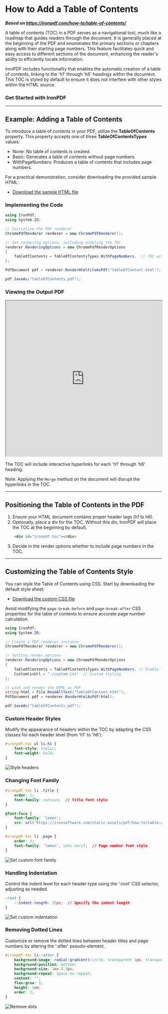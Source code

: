 # How to Add a Table of Contents

***Based on <https://ironpdf.com/how-to/table-of-contents/>***


A table of contents (TOC) in a PDF serves as a navigational tool, much like a roadmap that guides readers through the document. It is generally placed at the beginning of the PDF and enumerates the primary sections or chapters along with their starting page numbers. This feature facilitates quick and easy access to different sections of the document, enhancing the reader's ability to efficiently locate information.

IronPDF includes functionality that enables the automatic creation of a table of contents, linking to the 'h1' through 'h6' headings within the document. This TOC is styled by default to ensure it does not interfere with other styles within the HTML source.

<h3> Get Started with IronPDF</h3>

---

## Example: Adding a Table of Contents

To introduce a table of contents in your PDF, utilize the **TableOfContents** property. This property accepts one of three **TableOfContentsTypes** values:
- None: No table of contents is created.
- Basic: Generates a table of contents without page numbers.
- WithPageNumbers: Produces a table of contents that includes page numbers.

For a practical demonstration, consider downloading the provided sample HTML:
- [Download the sample HTML file](https://ironsoftware.com/static-assets/pdf/how-to/table-of-contents/tableOfContent.html)

### Implementing the Code

```cs
using IronPdf;
using System.IO;

// Initialize the PDF renderer
ChromePdfRenderer renderer = new ChromePdfRenderer();

// Set rendering options, including enabling the TOC
renderer.RenderingOptions = new ChromePdfRenderOptions
{
    TableOfContents = TableOfContentsTypes.WithPageNumbers,  // TOC with page numbers
};

PdfDocument pdf = renderer.RenderHtmlFileAsPdf("tableOfContent.html");

pdf.SaveAs("tableOfContents.pdf");
```

### Viewing the Output PDF

<iframe loading="lazy" src="https://ironsoftware.com/static-assets/pdf/how-to/table-of-contents/tableOfContents.pdf#view=75%&page=2" width="100%" height="500px">
</iframe>

The TOC will include interactive hyperlinks for each 'h1' through 'h6' heading.

Note: Applying the `Merge` method on the document will disrupt the hyperlinks in the TOC.

<hr>

## Positioning the Table of Contents in the PDF

1. Ensure your HTML document contains proper header tags (h1 to h6).
2. Optionally, place a div for the TOC. Without this div, IronPDF will place the TOC at the beginning by default.
```html
    <div id="ironpdf-toc"></div>
```
3. Decide in the render options whether to include page numbers in the TOC.

<hr>

## Customizing the Table of Contents Style

You can style the Table of Contents using CSS. Start by downloading the default style sheet:
- [Download the custom CSS file](https://ironsoftware.com/static-assets/pdf/how-to/table-of-contents/custom.css)

Avoid modifying the `page-break-before` and `page-break-after` CSS properties for the table of contents to ensure accurate page number calculation.

```cs
using IronPdf;
using System.IO;

// Create a PDF renderer instance
ChromePdfRenderer renderer = new ChromePdfRenderer();

// Setting render options
renderer.RenderingOptions = new ChromePdfRenderOptions
{
    TableOfContents = TableOfContentsTypes.WithPageNumbers, // Enable TOC with page numbers
    CustomCssUrl = "./custom.css"  // Custom styling
};

// Load and render the HTML as PDF
string html = File.ReadAllText("tableOfContent.html");
PdfDocument pdf = renderer.RenderHtmlAsPdf(html);

pdf.SaveAs("tableOfContents.pdf");
```

### Custom Header Styles

Modify the appearance of headers within the TOC by adapting the CSS classes for each header level (from 'h1' to 'h6').

```css
#ironpdf-toc ul li.h1 {
	font-style: italic;
    font-weight: bold;
}
```

<div class="content-img-align-center">
    <div class="center-image-wrapper">
         <img src="https://ironsoftware.com/static-assets/pdf/how-to/table-of-contents/style-headers.webp" alt="Style headers" class="img-responsive add-shadow">
    </div>
</div>

### Changing Font Family

```css
#ironpdf-toc li .title {
    order: 1;
    font-family: cursive;  // Title font style
}

@font-face {
    font-family: 'lemon';
    src: url('https://ironsoftware.com/static-assets/pdf/how-to/table-of-contents/Lemon-Regular.ttf')  // Custom font
}

#ironpdf-toc li .page {
    order: 3;
    font-family: 'lemon', sans-serif;  // Page number font style
}
```

<div class="content-img-align-center">
    <div class="center-image-wrapper">
         <img src="https://ironsoftware.com/static-assets/pdf/how-to/table-of-contents/font-family.webp" alt="Set custom font family" class="img-responsive add-shadow">
    </div>
</div>

### Handling Indentation

Control the indent level for each header type using the ':root' CSS selector, adjusting as needed.

```css
:root {
	--indent-length: 25px;  // Specify the indent length
}
```

<div class="content-img-align-center">
    <div class="center-image-wrapper">
         <img src="https://ironsoftware.com/static-assets/pdf/how-to/table-of-contents/indentation.webp" alt="Set custom indentation" class="img-responsive add-shadow">
    </div>
</div>

### Removing Dotted Lines

Customize or remove the dotted lines between header titles and page numbers by altering the ':after' pseudo-element.

```css
#ironpdf-toc li::after {
    background-image: radial-gradient(circle, transparent 1px, transparent 1.5px);  // Modify dot style
    background-position: bottom;
    background-size: 1ex 4.5px;
    background-repeat: space no-repeat;
    content: "";
    flex-grow: 1;
    height: 1em;
    order: 2;
}
```

<div class="content-img-align-center">
    <div class="center-image-wrapper">
         <img src="https://ironsoftware.com/static-assets/pdf/how-to/table-of-contents/dot-line.webp" alt="Remove dots" class="img-responsive add-shadow">
    </div>
</div>